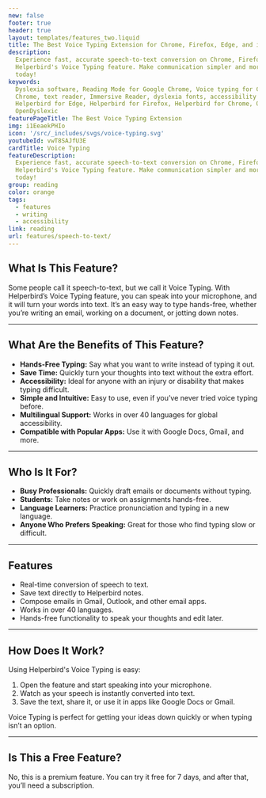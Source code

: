 ```yaml
---
new: false
footer: true
header: true
layout: templates/features_two.liquid
title: The Best Voice Typing Extension for Chrome, Firefox, Edge, and iOS
description:
  Experience fast, accurate speech-to-text conversion on Chrome, Firefox, Edge, and iOS with
  Helperbird's Voice Typing feature. Make communication simpler and more efficient. Try it free
  today!
keywords:
  Dyslexia software, Reading Mode for Google Chrome, Voice typing for Chrome, Text to speech for
  Chrome, text reader, Immersive Reader, dyslexia fonts, accessibility software, dyslexia software,
  Helperbird for Edge, Helperbird for Firefox, Helperbird for Chrome, Opendyslexic for Chrome,
  OpenDyslexic
featurePageTitle: The Best Voice Typing Extension
img: i1EeaekPHIo
icon: '/src/_includes/svgs/voice-typing.svg'
youtubeId: vwT8SAJfU3E
cardTitle: Voice Typing
featureDescription:
  Experience fast, accurate speech-to-text conversion on Chrome, Firefox, Edge, and iOS with
  Helperbird's Voice Typing feature. Make communication simpler and more efficient. Try it free
  today!
group: reading
color: orange
tags:
  - features
  - writing
  - accessibility
link: reading
url: features/speech-to-text/
---
```



## What Is This Feature?

Some people call it speech-to-text, but we call it Voice Typing. With Helperbird’s Voice Typing feature, you can speak into your microphone, and it will turn your words into text. It’s an easy way to type hands-free, whether you’re writing an email, working on a document, or jotting down notes.

---

## What Are the Benefits of This Feature?

- **Hands-Free Typing:** Say what you want to write instead of typing it out.  
- **Save Time:** Quickly turn your thoughts into text without the extra effort.  
- **Accessibility:** Ideal for anyone with an injury or disability that makes typing difficult.  
- **Simple and Intuitive:** Easy to use, even if you’ve never tried voice typing before.  
- **Multilingual Support:** Works in over 40 languages for global accessibility.  
- **Compatible with Popular Apps:** Use it with Google Docs, Gmail, and more.  

---

## Who Is It For?

- **Busy Professionals:** Quickly draft emails or documents without typing.  
- **Students:** Take notes or work on assignments hands-free.  
- **Language Learners:** Practice pronunciation and typing in a new language.  
- **Anyone Who Prefers Speaking:** Great for those who find typing slow or difficult.  

---

## Features

- Real-time conversion of speech to text.  
- Save text directly to Helperbird notes.  
- Compose emails in Gmail, Outlook, and other email apps.  
- Works in over 40 languages.  
- Hands-free functionality to speak your thoughts and edit later.  

---

## How Does It Work?

Using Helperbird's Voice Typing is easy:  
1. Open the feature and start speaking into your microphone.  
2. Watch as your speech is instantly converted into text.  
3. Save the text, share it, or use it in apps like Google Docs or Gmail.

Voice Typing is perfect for getting your ideas down quickly or when typing isn’t an option.

---

## Is This a Free Feature?

No, this is a premium feature. You can try it free for 7 days, and after that, you’ll need a subscription.
